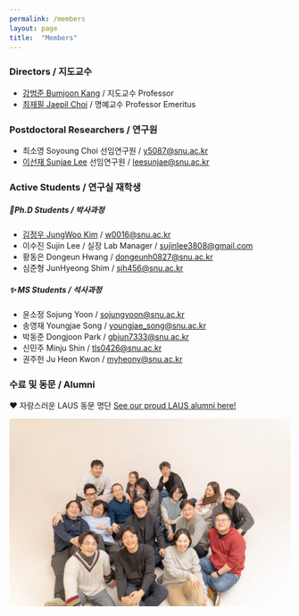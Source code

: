 ```yaml
---
permalink: /members
layout: page
title:  "Members"
---
```


### Directors / 지도교수

- [강범준 Bumjoon Kang](/professor) / 지도교수 Professor
- [최재필 Jaepil Choi](/professor0) / 명예교수 Professor Emeritus

### Postdoctoral Researchers / 연구원

<!-- 
- 김영우 Youngwoo Kim 책임연구원 / <span class="email">willtill@snu.ac.kr</span>
- 이태규 TaeGyu Lee 선임연구원 / <span class="email">tegyu@snu.ac.kr</span>
-->
- 최소영 Soyoung Choi 선임연구원 / <span class="email">y5087@snu.ac.kr</span>
- [이선재 Sunjae Lee](https://urbanin-sj.github.io/about/) 선임연구원 / <span class="email">leesunjae@snu.ac.kr</span> 

### Active Students / 연구실 재학생

##### 🌟Ph.D Students / 박사과정
- [김정우 JungWoo Kim](https://w0016.github.io/about/) / <span class="email">w0016@snu.ac.kr</span>
- 이수진 Sujin Lee / 실장 Lab Manager / <span class="email">sujinlee3808@gmail.com</span>
- 황동은 Dongeun Hwang / <span class="email">dongeunh0827@snu.ac.kr</span>
- 심준형 JunHyeong Shim / <span class="email">sjh456@snu.ac.kr</span>

##### ✨ MS Students / 석사과정
- 윤소정 Sojung Yoon / <span class="email">sojungyoon@snu.ac.kr</span>
- 송영재 Youngjae Song / <span class="email">youngjae_song@snu.ac.kr</span>
- 박동준 Dongjoon Park / <span class="email">gbjun7333@snu.ac.kr</span>
- 신민주 Minju Shin / <span class="email">tls0426@snu.ac.kr</span>
- 권주헌 Ju Heon Kwon / <span class="email">myheony@snu.ac.kr</span>

  
### 수료 및 동문 / Alumni

❤️ 자랑스러운 LAUS 동문 명단 [See our proud LAUS alumni here!](https://snu-laus.notion.site/Alumni-c5afa827529c47df91dd701b1085f96d?pvs=4)

![x](img_2023_gunsan.jpg)
